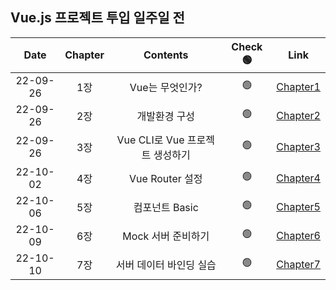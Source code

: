 ## Vue.js 프로젝트 투입 일주일 전

| **Date** | **Chapter** |          **Contents**           | **Check 🟢** |                                        **Link**                                        |
| :------: | :---------: | :-----------------------------: | :----------: | :------------------------------------------------------------------------------------: |
| 22-09-26 |     1장     |         Vue는 무엇인가?         |      🟢      | [Chapter1](https://github.com/sso-hyeon/TIL-Today-I-Learned/blob/main/Vue/chapter1.md) |
| 22-09-26 |     2장     |          개발환경 구성          |      🟢      | [Chapter2](https://github.com/sso-hyeon/TIL-Today-I-Learned/blob/main/Vue/chapter2.md) |
| 22-09-26 |     3장     | Vue CLI로 Vue 프로젝트 생성하기 |      🟢      | [Chapter3](https://github.com/sso-hyeon/TIL-Today-I-Learned/blob/main/Vue/chapter3.md) |
| 22-10-02 |     4장     |         Vue Router 설정         |      🟢      | [Chapter4](https://github.com/sso-hyeon/TIL-Today-I-Learned/blob/main/Vue/chapter4.md) |
| 22-10-06 |     5장     |         컴포넌트 Basic          |      🟢      | [Chapter5](https://github.com/sso-hyeon/TIL-Today-I-Learned/blob/main/Vue/chapter5.md) |
| 22-10-09 |     6장     |       Mock 서버 준비하기        |      🟢      | [Chapter6](https://github.com/sso-hyeon/TIL-Today-I-Learned/blob/main/Vue/chapter6.md) |
| 22-10-10 |     7장     |     서버 데이터 바인딩 실습     |      🟢      | [Chapter7](https://github.com/sso-hyeon/TIL-Today-I-Learned/blob/main/Vue/chapter7.md) |
